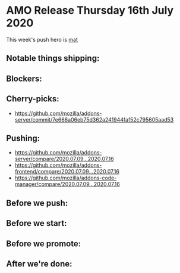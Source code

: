 # AMO Release Thursday 16th July 2020

This week's push hero is [mat](https://github.com/diox)

## Notable things shipping:

## Blockers:

## Cherry-picks:
- https://github.com/mozilla/addons-server/commit/7e666a06eb75d362a241944faf52c795605aad53

## Pushing:

- https://github.com/mozilla/addons-server/compare/2020.07.09...2020.07.16
- https://github.com/mozilla/addons-frontend/compare/2020.07.09...2020.07.16
- https://github.com/mozilla/addons-code-manager/compare/2020.07.09...2020.07.16

## Before we push:

## Before we start:

## Before we promote:

## After we're done:

